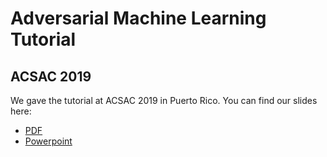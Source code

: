 # Adversarial Machine Learning Tutorial


## ACSAC 2019

We gave the tutorial at ACSAC 2019 in Puerto Rico. 
You can find our slides here:
- [PDF]()
- [Powerpoint](https://drive.google.com/open?id=1oswOctBJ1p4hfk_jcRAzM-FsfYYttxvK)

